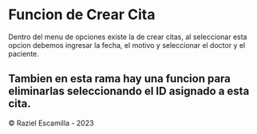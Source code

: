 # Funcion de Crear Cita

Dentro del menu de opciones existe la de crear citas, al seleccionar esta opcion debemos ingresar la fecha, el motivo y seleccionar el doctor y el paciente.

Tambien en esta rama hay una funcion para eliminarlas seleccionando el ID asignado a esta cita.
---

© Raziel Escamilla - 2023
